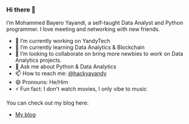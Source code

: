 ### Hi there 👋

I’m Mohammed Bayero Yayandi, a self-taught Data Analyst and Python programmer. I love meeting and networking with new friends.


- 🔭 I’m currently working on YandyTech 
- 🌱 I’m currently learning Data Analytics & Blockchain
- 👯 I’m looking to collaborate on bring more newbies to work on Data Analytics projects.
- 💬 Ask me about Python & Data Analytics
- 📫 How to reach me: [@hackyayandy](https://twitter.com/hackyayandy)
- 😄 Pronouns: He/Him
- ⚡ Fun fact: I don't watch movies, I only vibe to music

You can check out my blog here:
- [My blog](https://yayandi.xyz)

